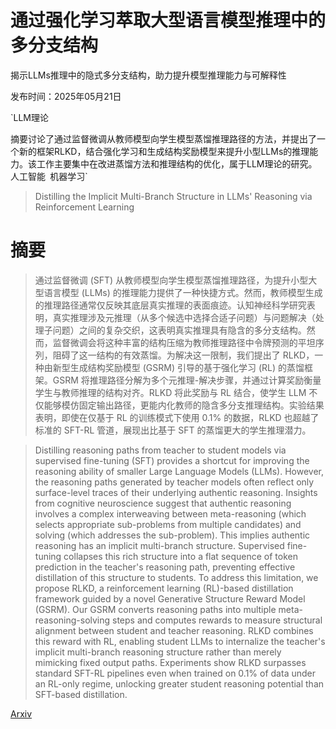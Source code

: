 # 通过强化学习萃取大型语言模型推理中的多分支结构
揭示LLMs推理中的隐式多分支结构，助力提升模型推理能力与可解释性

发布时间：2025年05月21日

`LLM理论

摘要讨论了通过监督微调从教师模型向学生模型蒸馏推理路径的方法，并提出了一个新的框架RLKD，结合强化学习和生成结构奖励模型来提升小型LLMs的推理能力。该工作主要集中在改进蒸馏方法和推理结构的优化，属于LLM理论的研究。` `人工智能` `机器学习`

> Distilling the Implicit Multi-Branch Structure in LLMs' Reasoning via Reinforcement Learning

# 摘要

> 通过监督微调 (SFT) 从教师模型向学生模型蒸馏推理路径，为提升小型大型语言模型 (LLMs) 的推理能力提供了一种快捷方式。然而，教师模型生成的推理路径通常仅反映其底层真实推理的表面痕迹。认知神经科学研究表明，真实推理涉及元推理（从多个候选中选择合适子问题）与问题解决（处理子问题）之间的复杂交织，这表明真实推理具有隐含的多分支结构。然而，监督微调会将这种丰富的结构压缩为教师推理路径中令牌预测的平坦序列，阻碍了这一结构的有效蒸馏。为解决这一限制，我们提出了 RLKD，一种由新型生成结构奖励模型 (GSRM) 引导的基于强化学习 (RL) 的蒸馏框架。GSRM 将推理路径分解为多个元推理-解决步骤，并通过计算奖励衡量学生与教师推理的结构对齐。RLKD 将此奖励与 RL 结合，使学生 LLM 不仅能够模仿固定输出路径，更能内化教师的隐含多分支推理结构。实验结果表明，即使在仅基于 RL 的训练模式下使用 0.1% 的数据，RLKD 也超越了标准的 SFT-RL 管道，展现出比基于 SFT 的蒸馏更大的学生推理潜力。

> Distilling reasoning paths from teacher to student models via supervised fine-tuning (SFT) provides a shortcut for improving the reasoning ability of smaller Large Language Models (LLMs). However, the reasoning paths generated by teacher models often reflect only surface-level traces of their underlying authentic reasoning. Insights from cognitive neuroscience suggest that authentic reasoning involves a complex interweaving between meta-reasoning (which selects appropriate sub-problems from multiple candidates) and solving (which addresses the sub-problem). This implies authentic reasoning has an implicit multi-branch structure. Supervised fine-tuning collapses this rich structure into a flat sequence of token prediction in the teacher's reasoning path, preventing effective distillation of this structure to students. To address this limitation, we propose RLKD, a reinforcement learning (RL)-based distillation framework guided by a novel Generative Structure Reward Model (GSRM). Our GSRM converts reasoning paths into multiple meta-reasoning-solving steps and computes rewards to measure structural alignment between student and teacher reasoning. RLKD combines this reward with RL, enabling student LLMs to internalize the teacher's implicit multi-branch reasoning structure rather than merely mimicking fixed output paths. Experiments show RLKD surpasses standard SFT-RL pipelines even when trained on 0.1% of data under an RL-only regime, unlocking greater student reasoning potential than SFT-based distillation.

[Arxiv](https://arxiv.org/abs/2505.16142)
